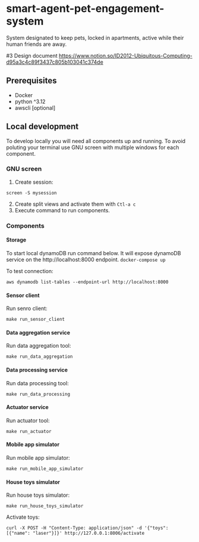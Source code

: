 # smart-agent-pet-engagement-system
System designated to keep pets, locked in apartments, active while their human friends are away.

#3 Design document
https://www.notion.so/ID2012-Ubiquitous-Computing-d95a3c4c89f3437c805b103041c374de

## Prerequisites
- Docker
- python ^3.12
- awscli [optional]

## Local development
To develop locally you will need all components up and running. To avoid poluting your terminal use GNU screen with multiple windows for each component.
### GNU screen
1. Create session:

```screen -S mysession```

2. Create split views and activate them with ```Ctl-a c```
3. Execute command to run components.
### Components
#### Storage
To start local dynamoDB run command below. It will expose dynamoDB service on the http://localhost:8000 endpoint.
```docker-compose up```

To test connection:

```aws dynamodb list-tables --endpoint-url http://localhost:8000```


#### Sensor client
Run senro client:

```make run_sensor_client```

#### Data aggregation service
Run data aggregation tool:

```make run_data_aggregation```

#### Data processing service
Run data processing tool:

```make run_data_processing```

#### Actuator service
Run actuator tool:

```make run_actuator```

#### Mobile app simulator
Run mobile app simulator:

```make run_mobile_app_simulator```

#### House toys simulator
Run house toys simulator:

```make run_house_toys_simulator```

Activate toys:

```curl -X POST -H "Content-Type: application/json" -d '{"toys": [{"name": "laser"}]}' http://127.0.0.1:8006/activate```

